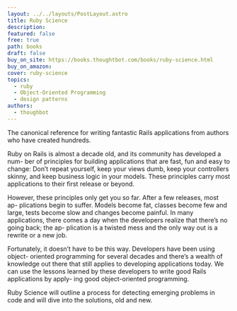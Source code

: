 ```yaml
---
layout: ../../layouts/PostLayout.astro
title: Ruby Science
description: 
featured: false
free: true
path: books
draft: false
buy_on_site: https://books.thoughtbot.com/books/ruby-science.html
buy_on_amazon:
cover: ruby-science
topics:
  - ruby
  - Object-Oriented Programming
  - design patterns
authors:
  - thoughbot
---
```


The canonical reference for writing fantastic Rails applications from authors who have created hundreds.

Ruby on Rails is almost a decade old, and its community has developed a num- ber of principles for building applications that are fast, fun and easy to change: Don’t repeat yourself, keep your views dumb, keep your controllers skinny, and keep business logic in your models. These principles carry most applications to their first release or beyond.

However, these principles only get you so far. After a few releases, most ap- plications begin to suffer. Models become fat, classes become few and large, tests become slow and changes become painful. In many applications, there comes a day when the developers realize that there’s no going back; the ap- plication is a twisted mess and the only way out is a rewrite or a new job.

Fortunately, it doesn’t have to be this way. Developers have been using object- oriented programming for several decades and there’s a wealth of knowledge out there that still applies to developing applications today. We can use the lessons learned by these developers to write good Rails applications by apply- ing good object-oriented programming.

Ruby Science will outline a process for detecting emerging problems in code and will dive into the solutions, old and new.